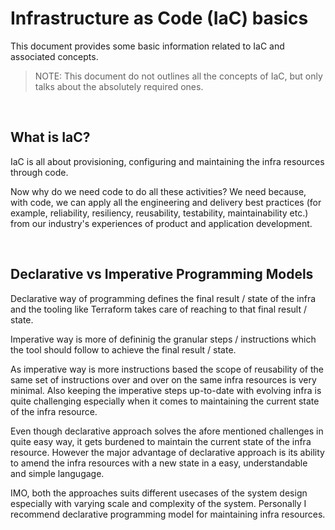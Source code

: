 # Infrastructure as Code (IaC) basics

This document provides some basic information related to IaC and associated concepts.

> NOTE: This document do not outlines all the concepts of IaC, but only talks about the absolutely required ones.

<br />

## What is IaC?

IaC is all about provisioning, configuring and maintaining the infra resources through code. 

Now why do we need code to do all these activities? We need because, with code, we can apply all the engineering and delivery best practices (for example, reliability, resiliency, reusability, testability, maintainability etc.) from our industry's experiences of product and application development.

<br />

## Declarative vs Imperative Programming Models

Declarative way of programming defines the final result / state of the infra and the tooling like Terraform takes care of reaching to that final result / state.

Imperative way is more of defininig the granular steps / instructions which the tool should follow to achieve the final result / state.

As imperative way is more instructions based the scope of reusability of the same set of instructions over and over on the same infra resources is very minimal. Also keeping the imperative steps up-to-date with evolving infra is quite challenging especially when it comes to maintaining the current state of the infra resource. 

Even though declarative approach solves the afore mentioned challenges in quite easy way, it gets burdened to maintain the current state of the infra resource. However the major advantage of declarative approach is its ability to amend the infra resources with a new state in a easy, understandable and simple langugage.

IMO, both the approaches suits different usecases of the system design especially with varying scale and complexity of the system. Personally I recommend declarative programming model for maintaining infra resources.